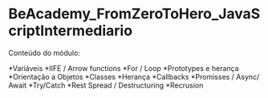 # BeAcademy_FromZeroToHero_JavaScriptIntermediario
Conteúdo do módulo:

*Variáveis
*IIFE / Arrow functions
*For / Loop
*Prototypes e herança
*Orientação a Objetos
*Classes
*Herança
*Callbacks
*Promisses / Async/ Await
*Try/Catch
*Rest Spread / Destructuring
*Recrusion
